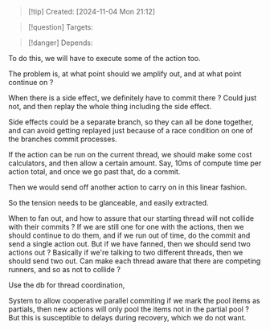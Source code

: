 
>[!tip] Created: [2024-11-04 Mon 21:12]

>[!question] Targets: 

>[!danger] Depends: 

To do this, we will have to execute some of the action too.

The problem is, at what point should we amplify out, and at what point continue on ?

When there is a side effect, we definitely have to commit there ?
Could just not, and then replay the whole thing including the side effect.

Side effects could be a separate branch, so they can all be done together, and can avoid getting replayed just because of a race condition on one of the branches commit processes.

If the action can be run on the current thread, we should make some cost calculators, and then allow a certain amount.  Say, 10ms of compute time per action total, and once we go past that, do a commit.

Then we would send off another action to carry on in this linear fashion.

So the tension needs to be glanceable, and easily extracted.

When to fan out, and how to assure that our starting thread will not collide with their commits ?
If we are still one for one with the actions, then we should continue to do them, and if we run out of time, do the commit and send a single action out.
But if we have fanned, then we should send two actions out ?
Basically if we're talking to two different threads, then we should send two out.
Can make each thread aware that there are competing runners, and so as not to collide ?

Use the db for thread coordination,

System to allow cooperative parallel commiting if we mark the pool items as partials, then new actions will only pool the items not in the partial pool ?
But this is susceptible to delays during recovery, which we do not want.

